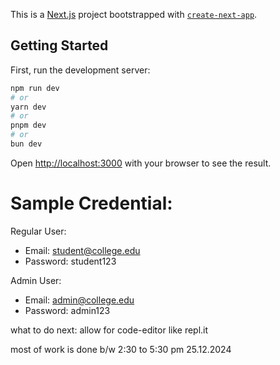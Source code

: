 This is a [Next.js](https://nextjs.org) project bootstrapped with [`create-next-app`](https://nextjs.org/docs/app/api-reference/cli/create-next-app).

## Getting Started

First, run the development server:

```bash
npm run dev
# or
yarn dev
# or
pnpm dev
# or
bun dev
```

Open [http://localhost:3000](http://localhost:3000) with your browser to see the result.

# Sample Credential:

Regular User:

- Email: [student@college.edu](mailto:student@college.edu)
- Password: student123

Admin User:

- Email: [admin@college.edu](mailto:admin@college.edu)
- Password: admin123

what to do next: allow for code-editor like repl.it

most of work is done b/w 2:30 to 5:30 pm 25.12.2024
